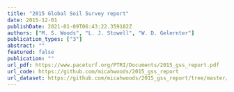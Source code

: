```yaml
---
title: "2015 Global Soil Survey report"
date: 2015-12-01
publishDate: 2021-01-09T06:43:22.359182Z
authors: ["M. S. Woods", "L. J. Stowell", "W. D. Gelernter"]
publication_types: ["3"]
abstract: ""
featured: false
publication: ""
url_pdf: https://www.paceturf.org/PTRI/Documents/2015_gss_report.pdf
url_code: https://github.com/micahwoods/2015_gss_report
url_dataset: https://github.com/micahwoods/2015_gss_report/tree/master/data
---
```


